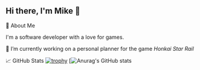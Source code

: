 ## Hi there, I'm Mike 👋

🚀 About Me

I'm a software developer with a love for games.

🔭 I’m currently working on a personal planner for the game _Honkai Star Rail_

📈 GitHub Stats
[![trophy](https://github-profile-trophy.vercel.app/?username=mikexql&theme=onedark)](https://github.com/ryo-ma/github-profile-trophy)
[![Anurag's GitHub stats](https://github-readme-stats.vercel.app/api?username=mikexql&show_icons=true&theme=tokyonight)
